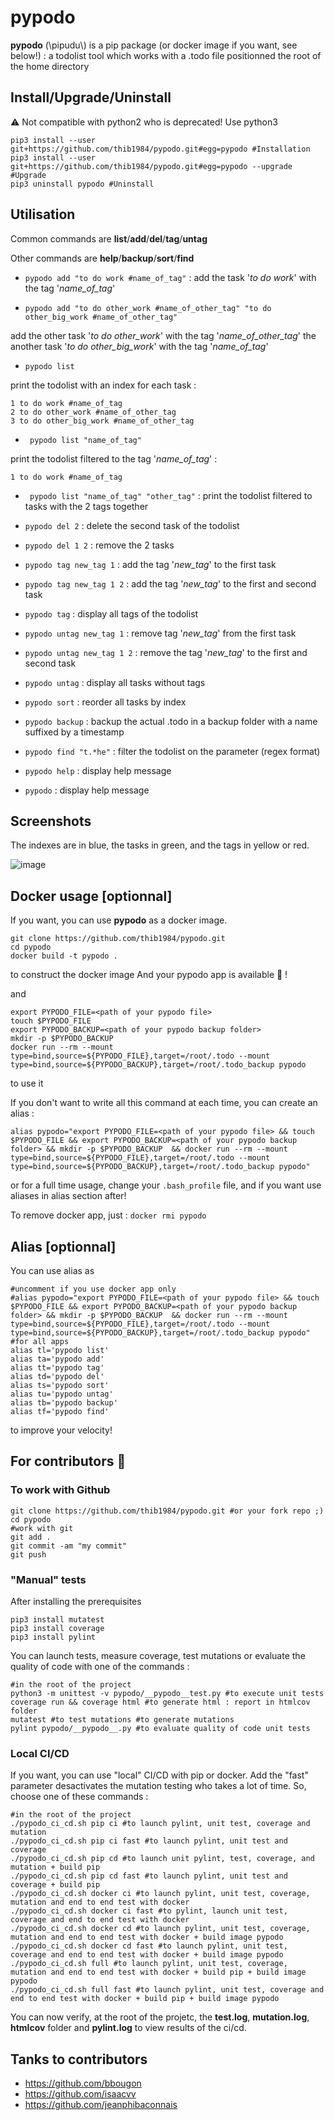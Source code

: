 # pypodo

**pypodo** (\pipudu\\) is a pip package (or docker image if you want, see below!) : a todolist tool which works with a .todo file positionned the root of the home directory

## Install/Upgrade/Uninstall

:warning: Not compatible with python2 who is deprecated! Use python3

```
pip3 install --user git+https://github.com/thib1984/pypodo.git#egg=pypodo #Installation
pip3 install --user git+https://github.com/thib1984/pypodo.git#egg=pypodo --upgrade #Upgrade
pip3 uninstall pypodo #Uninstall
```

## Utilisation

Common commands are **list**/**add**/**del**/**tag**/**untag**

Other commands are **help**/**backup**/**sort**/**find**

- ``pypodo add "to do work #name_of_tag"`` : add the task '_to do work_' with the tag '_name_of_tag_'

- ``pypodo add "to do other_work #name_of_other_tag" "to do other_big_work #name_of_other_tag"``

add the other task '_to do other_work_' with the tag '_name_of_other_tag_' the another task '_to do other_big_work_' with the tag '_name_of_tag_'

- ``pypodo list`` 

print the todolist with an index for each task :

```
1 to do work #name_of_tag
2 to do other_work #name_of_other_tag
3 to do other_big_work #name_of_other_tag
```


- `` pypodo list "name_of_tag"``

print the todolist filtered to the tag '_name_of_tag_' :

```
1 to do work #name_of_tag
```

- `` pypodo list "name_of_tag" "other_tag"`` : print the todolist filtered to tasks with the 2 tags together

- ``pypodo del 2``  : delete the second task of the todolist

- ``pypodo del 1 2`` : remove the 2 tasks 

- ``pypodo tag new_tag 1`` : add the tag '_new_tag_' to the first task

- ``pypodo tag new_tag 1 2`` : add the tag '_new_tag_' to the first and second task

- ``pypodo tag`` : display all tags of the todolist

- ``pypodo untag new_tag 1`` : remove tag '_new_tag_' from the first task

- ``pypodo untag new_tag 1 2`` : remove the tag '_new_tag_' to the first and second task

- ``pypodo untag`` : display all tasks without tags

- ``pypodo sort`` :  reorder all tasks by index

- ``pypodo backup`` : backup the actual .todo in a backup folder with a name suffixed by a timestamp

- ``pypodo find "t.*he"`` : filter the todolist on the parameter (regex format)

- ``pypodo help`` : display help message

- ``pypodo`` : display help message


## Screenshots

The indexes are in blue, the tasks in green, and the tags in yellow or red.

![image](https://user-images.githubusercontent.com/45128847/95683314-c75dd400-0bea-11eb-900c-bf1aafc09999.png)

## Docker usage [optionnal]

If you want, you can use **pypodo** as a docker image.

```
git clone https://github.com/thib1984/pypodo.git
cd pypodo
docker build -t pypodo .
``` 
to construct the docker image 
And your pypodo app is available 🤘 ! 

and
```
export PYPODO_FILE=<path of your pypodo file>
touch $PYPODO_FILE
export PYPODO_BACKUP=<path of your pypodo backup folder>
mkdir -p $PYPODO_BACKUP  
docker run --rm --mount type=bind,source=${PYPODO_FILE},target=/root/.todo --mount type=bind,source=${PYPODO_BACKUP},target=/root/.todo_backup pypodo
```
to use it

If you don't want to write all this command at each time, you can create an alias : 
```
alias pypodo="export PYPODO_FILE=<path of your pypodo file> && touch $PYPODO_FILE && export PYPODO_BACKUP=<path of your pypodo backup folder> && mkdir -p $PYPODO_BACKUP  && docker run --rm --mount type=bind,source=${PYPODO_FILE},target=/root/.todo --mount type=bind,source=${PYPODO_BACKUP},target=/root/.todo_backup pypodo"
```

or for a full time usage, change your ```.bash_profile``` file, and if you want use aliases in alias section after!

To remove docker app, just : ``docker rmi pypodo``


## Alias [optionnal]

You can use alias as

```
#uncomment if you use docker app only
#alias pypodo="export PYPODO_FILE=<path of your pypodo file> && touch $PYPODO_FILE && export PYPODO_BACKUP=<path of your pypodo backup folder> && mkdir -p $PYPODO_BACKUP  && docker run --rm --mount type=bind,source=${PYPODO_FILE},target=/root/.todo --mount type=bind,source=${PYPODO_BACKUP},target=/root/.todo_backup pypodo"
#for all apps
alias tl='pypodo list'
alias ta='pypodo add'
alias tt='pypodo tag'
alias td='pypodo del'
alias ts='pypodo sort'
alias tu='pypodo untag'
alias tb='pypodo backup'
alias tf='pypodo find'
```

to improve your velocity!


## For contributors :construction_worker:

### To work with Github

```
git clone https://github.com/thib1984/pypodo.git #or your fork repo ;)
cd pypodo
#work with git
git add .
git commit -am "my commit"
git push
```

###  "Manual" tests


After installing the prerequisites

```
pip3 install mutatest
pip3 install coverage
pip3 install pylint
```

You can launch tests, measure coverage, test mutations or evaluate the quality of code with one of the commands :

```
#in the root of the project
python3 -m unittest -v pypodo/__pypodo__test.py #to execute unit tests
coverage run && coverage html #to generate html : report in htmlcov folder
mutatest #to test mutations #to generate mutations
pylint pypodo/__pypodo__.py #to evaluate quality of code unit tests
```
###  Local CI/CD

If you want, you can use "local" CI/CD with pip or docker. Add the "fast" parameter desactivates the mutation testing who takes a lot of time.
So, choose one of these commands :

```
#in the root of the project
./pypodo_ci_cd.sh pip ci #to launch pylint, unit test, coverage and mutation
./pypodo_ci_cd.sh pip ci fast #to launch pylint, unit test and coverage
./pypodo_ci_cd.sh pip cd #to launch unit pylint, test, coverage, and mutation + build pip
./pypodo_ci_cd.sh pip cd fast #to launch pylint, unit test and coverage + build pip
./pypodo_ci_cd.sh docker ci #to launch pylint, unit test, coverage, mutation and end to end test with docker
./pypodo_ci_cd.sh docker ci fast #to pylint, launch unit test, coverage and end to end test with docker
./pypodo_ci_cd.sh docker cd #to launch pylint, unit test, coverage, mutation and end to end test with docker + build image pypodo
./pypodo_ci_cd.sh docker cd fast #to launch pylint, unit test, coverage and end to end test with docker + build image pypodo
./pypodo_ci_cd.sh full #to launch pylint, unit test, coverage, mutation and end to end test with docker + build pip + build image pypodo
./pypodo_ci_cd.sh full fast #to launch pylint, unit test, coverage and end to end test with docker + build pip + build image pypodo

```

You can now verify, at the root of the projetc, the **test.log**, **mutation.log**, **htmlcov** folder and **pylint.log** to view results of the ci/cd.


## Tanks to contributors 
- https://github.com/bbougon
- https://github.com/isaacvv
- https://github.com/jeanphibaconnais
